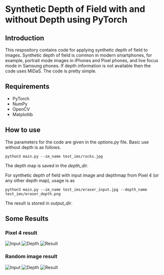 # Synthetic Depth of Field with and without Depth using PyTorch
## Introduction
This respository contains code for applying synthetic depth of field to images. Synthetic depth of field is common in modern smartphones, for example, portrait mode images in iPhones and Pixel phones, and live focus mode in Samsung phones. If depth information is not available then the code uses MiDaS. The code is pretty simple. 

## Requirements
- PyTorch
- NumPy
- OpenCV
- Matplotlib

## How to use
The parameters for the code are given in the *options.py* file. Basic use without depth is as follows.

```
python3 main.py --im_name test_ims/rocks.jpg
```
The depth map is saved in the *depth_dir*. 

For synthetic depth of field with input image and depthmap from Pixel 4 (or any other depth map), usage is as

```
python3 main.py --im_name test_ims/eraser_input.jpg --depth_name test_ims/eraser_depth.png 
```

The result is stored in *output_dir*.

## Some Results
### Pixel 4 result
![Input](https://github.com/umarKarim/synthetic-dof-pytorch/tree/master/test_ims/eraser_input.jpg)
![Depth](https://github.com/umarKarim/synthetic-dof-pytorch/tree/master/test_ims/eraser_depth.png)
![Result](https://github.com/umarKarim/face-det-lm-rec/tree/master/output_results/eraser_output.png)

### Random image result
![Input](https://github.com/umarKarim/synthetic-dof-pytorch/tree/master/test_ims/rocks.jpg)
![Depth](https://github.com/umarKarim/synthetic-dof-pytorch/tree/master/depthmaps/rocks_depth.png)
![Result](https://github.com/umarKarim/synthetic-dof-pytorch/tree/master/output_results/rocks_output.png)







